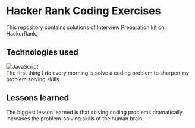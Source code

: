 # Hacker Rank Coding Exercises

This repository contains solutions of Interview Preparation kit on HackerRank.

## Technologies used

![JavaScript](https://img.shields.io/badge/JS-%20JavaScript%20-green) \
The first thing I do every morning is solve a coding problem to sharpen my problem solving skills.

## Lessons learned
The biggest lesson learned is that solving coding problems dramatically increases the problem-solving skills of the human brain.
